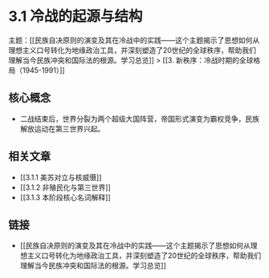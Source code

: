 # 3.1 冷战的起源与结构

主题：[[民族自决原则的演变及其在冷战中的实践——这个主题揭示了思想如何从理想主义口号转化为地缘政治工具，并深刻塑造了20世纪的全球秩序，帮助我们理解当今民族冲突和国际法的根源。学习总览]] > [[3. 新秩序：冷战时期的全球格局（1945-1991）]]

## 核心概念

- 二战结束后，世界分裂为两个超级大国阵营，帝国形式演变为霸权竞争，民族解放运动在第三世界兴起。

## 相关文章

- [[3.1.1 美苏对立与核威慑]]
- [[3.1.2 非殖民化与第三世界]]
- [[3.1.3 本阶段核心名词解释]]

## 链接

- [[民族自决原则的演变及其在冷战中的实践——这个主题揭示了思想如何从理想主义口号转化为地缘政治工具，并深刻塑造了20世纪的全球秩序，帮助我们理解当今民族冲突和国际法的根源。学习总览]]
